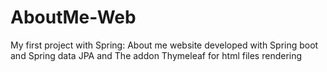 # AboutMe-Web
My first project with Spring: About me website developed with Spring boot and Spring data JPA and The addon Thymeleaf for html files rendering
